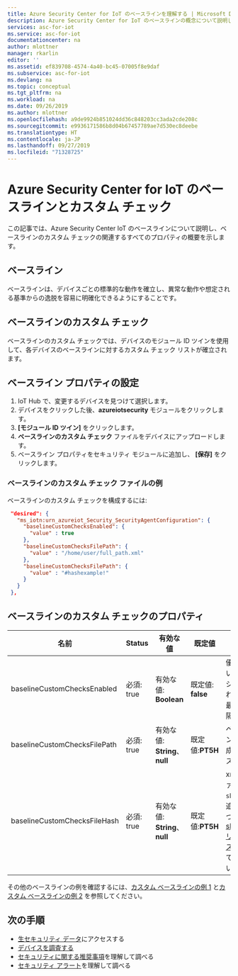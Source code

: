 ```yaml
---
title: Azure Security Center for IoT のベースラインを理解する | Microsoft Docs
description: Azure Security Center for IoT のベースラインの概念について説明します。
services: asc-for-iot
ms.service: asc-for-iot
documentationcenter: na
author: mlottner
manager: rkarlin
editor: ''
ms.assetid: ef839708-4574-4a40-bc45-07005f8e9daf
ms.subservice: asc-for-iot
ms.devlang: na
ms.topic: conceptual
ms.tgt_pltfrm: na
ms.workload: na
ms.date: 09/26/2019
ms.author: mlottner
ms.openlocfilehash: a9de9924b851024dd36c848203cc3ada2cde208c
ms.sourcegitcommit: e9936171586b8d04b67457789ae7d530ec8deebe
ms.translationtype: HT
ms.contentlocale: ja-JP
ms.lasthandoff: 09/27/2019
ms.locfileid: "71328725"
---
```

# <a name="azure-security-center-for-iot-baseline-and-custom-checks"></a>Azure Security Center for IoT のベースラインとカスタム チェック

この記事では、Azure Security Center IoT のベースラインについて説明し、ベースラインのカスタム チェックの関連するすべてのプロパティの概要を示します。

## <a name="baseline"></a>ベースライン

ベースラインは、デバイスごとの標準的な動作を確立し、異常な動作や想定される基準からの逸脱を容易に明確化できるようにすることです。  

## <a name="baseline-custom-checks"></a>ベースラインのカスタム チェック

ベースラインのカスタム チェックでは、デバイスのモジュール ID ツインを使用して、各デバイスのベースラインに対するカスタム チェック リストが確立されます。 

## <a name="setting-baseline-properties"></a>ベースライン プロパティの設定

1. IoT Hub で、変更するデバイスを見つけて選択します。
1. デバイスをクリックした後、**azureiotsecurity** モジュールをクリックします。
1. **[モジュール ID ツイン]** をクリックします。
1. **ベースラインのカスタム チェック** ファイルをデバイスにアップロードします。
1. ベースライン プロパティをセキュリティ モジュールに追加し、 **[保存]** をクリックします。

### <a name="baseline-custom-check-file-example"></a>ベースラインのカスタム チェック ファイルの例

ベースラインのカスタム チェックを構成するには:

   ```json
    "desired": {
      "ms_iotn:urn_azureiot_Security_SecurityAgentConfiguration": {
        "baselineCustomChecksEnabled": {
          "value" : true
        },
        "baselineCustomChecksFilePath": {
          "value" : "/home/user/full_path.xml"
        },
        "baselineCustomChecksFilePath": {
          "value" : "#hashexample!"
        }
      }
    },
   ```

## <a name="baseline-custom-check-properties"></a>ベースラインのカスタム チェックのプロパティ

| 名前| Status | 有効な値| 既定値| 説明 |
|----------|------------------------------------------------------------------------------|----------------------------------------------------------------------------------------------------------------------------------------------------------------------------------------------------------------------------------------------------------------------------------------------------------------------------------------|---------------|---------------|
|baselineCustomChecksEnabled|必須: true |有効な値: **Boolean** |既定値: **false** |優先度の高いメッセージが送信されるまでの最大時間間隔。|
|baselineCustomChecksFilePath |必須: true|有効な値: **String**、**null** |既定値:**PT5H** |ベースラインの xml 構成の完全パス|
|baselineCustomChecksFileHash |必須: true|有効な値: **String**、**null** |既定値:**PT5H** |xml 構成ファイルの `sha256sum`。 追加情報については [sha256sum リファレンス](https://linux.die.net/man/1/sha256sum)を使用してください。 |

その他のベースラインの例を確認するには、[カスタム ベースラインの例 1](https://ascforiot.blob.core.windows.net/public/custom_baseline_example_hyperv_ubuntu1804.xml) と[カスタム ベースラインの例 2](https://ascforiot.blob.core.windows.net/public/oms_audits.xml) を参照してください。

## <a name="next-steps"></a>次の手順

- [生セキュリティ データ](how-to-security-data-access.md)にアクセスする
- [デバイスを調査する](how-to-investigate-device.md)
- [セキュリティに関する推奨事項](concept-recommendations.md)を理解して調べる
- [セキュリティ アラート](concept-security-alerts.md)を理解して調べる
